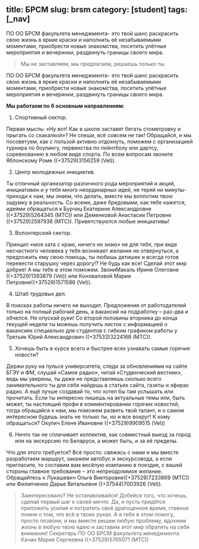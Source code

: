title: БРСМ
slug: brsm
category: [student]
tags: [_nav]
---


ПО ОО БРСМ факультета менеджмента- это твой шанс раскрасить свою жизнь в яркие краски и наполнить её незабываемыми моментами, приобрести новые знакомства, посетить улётные мероприятия и вечеринки, раздвинуть границы своего мира.

>Мы не заставляем, мы предлагаем, решаешь только ты.

ПО ОО БРСМ факультета менеджмента- это твой шанс раскрасить свою жизнь в яркие краски и наполнить её незабываемыми моментами, приобрести новые знакомства, посетить улётные мероприятия и вечеринки, раздвинуть границы своего мира.

**Мы работаем по 6 основным направлениям:**

1. Спортивный сектор.

Первая мысль: «Ну вот! Как в школе заставят бегать стометровку и прыгать со скакалкой»? Не спеши, всё совсем не так! Обращайся, и мы посоветуем, как с пользой активно отдохнуть, поможем с организацией турнира по боулингу, первенства по пейнтболу или дартсу, соревнованию в любом виде спорта. По всем вопросам звоните Яблонскому Роме ((+37529)3156259 (Vel)).

2. Центр молодежных инициатив.

Ты отличный организатор различного рода мероприятий и акций, инициативен и у тебя много неординарных идей, не теряй ни минуты- приходи к нам, мы знаем, что делать, вместе мы воплотим твою задумку в реальность. Со всеми, даже бредовыми, как тебе кажется, идеями обращаться к Бурчиц Екатерине Александровне ((+37529)5264345 (МТС)) или Деменковой Анастасии Петровне ((+37529)2597936 (МТС)). Приветствуются любые инициативы!

3. Волонтерский сектор.

Принцип «моя хата с краю, ничего не знаю» не для тебя, при виде несчастного человека у тебя возникает желание не отвернуться, а предложить ему свою помощь, ты любишь детишек и всегда готов перевести старушку через дорогу!? Не будь как все! Сделай этот мир добрее! А мы тебе в этом поможем. ЗвониМакаль Ирине Олеговне ((+37529)1393879 (Vel)) или Коноваловой Марии Петровне((+37529)1571586 (Vel)).

4. Штаб трудовых дел.

В поисках работы ничего не выходит. Предложения от работодателей только на полный рабочий день, а вакансий на подработку – раз-два и обчелся. Не опускай руки! Со второй половины вторника до конца текущей недели ты можешь получить листок с информацией о вакансиях специально для студентов с гибким графиком работы у Третьяк Юрий Александрович ((+37533)3224168 (МТС)).

5. Хочешь быть в курсе всего и быстрее всех узнавать самые горячие новости?

Держи руку на пульсе университета, следи за обновлениями на сайте БГЭУ и ФМ, слушай «Самое радио», читай «Студенческий вестник», ведь мы уверены, ты даже не представляешь сколько всего занимательного ты для себя найдешь в статьях сайта, газеты и эфирах радио. А ещё лучше создавай то, что хотел бы там услышать или прочитать. Если ты интересно пишешь на актуальные темы или, быть может, ты настоящий профи в комментировании горячих новостей, тогда обращайся к нам, мы поможем развить твой талант, и о самом интересном будешь знать не только ты, но и все вокруг! К кому обращаться? Окулич Елене Ивановне ((+37529)9909515 (Vel))

6. Ничто так не сплачивает коллектив, как совместный выезд за город или на экскурсию по Беларуси, а может быть, и за её пределы.

Что для этого требуется? Всё просто: свяжись с нами и мы вместе разработаем маршрут, закажем автобус и экскурсовода, а если пригласите, то составим вам весёлую компанию в поездке, с вашей стороны главное требование – это непреодолимое желание. Обращайтесь к Лукашевич Ольге Викторовне((+37529)7233869 (МТС)) или Филипченко Дарье Витальевне ((+37544)7003926 (Vel)).

>Заинтересовало? Не останавливайся! Добейся того, что хочешь, сделай первый шаг к своей мечте. Да, и пусть придётся приложить усилия и потратить своё драгоценное время, главное помни о том, что всё в твоих руках. А я тебе в этом помогу, просто позвони, и мы вместе решим любую проблему, вдохнем жизнь в любую твою идею и заставим этот мир обратить на себя внимание! Секретарь ПО ОО БРСМ факультета менеджмента Качан Мария Сергеевна ((+37529)5765071 (МТС))